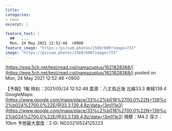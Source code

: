 ```yaml
---
title:   
categories:
- news
excerpt: |
  
feature_text: |
  ##   ...
  Mon, 24 May 2021 12:52:48  +0900
feature_image: "https://picsum.photos/2560/600?image=733"
image: "https://picsum.photos/2560/600?image=733"
---
```


[https://egg.5ch.net/test/read.cgi/namazuplus/1621828368/](https://egg.5ch.net/test/read.cgi/namazuplus/1621828368/)
posted on Mon, 24 May 2021 12:52:48  +0900

<!--more-->

【予報】1報 時刻：2021/05/24 12:52:48 震源：八丈島近海 北緯33.3 東経139.4 GoogleMaps: [https://www.google.com/maps/place/33%c2%b018%2700.0%22N+139%c2%b024%2700.0%22E/@33.3,139.4,8z/data=!3m1!1e3](https://www.google.com/maps/place/33%c2%b018%2700.0%22N+139%c2%b024%2700.0%22E/@33.3,139.4,8z/data=!3m1!1e3) 規模：M4.2 深さ：10km 予想最大震度：2 ID: ND20210524125223
